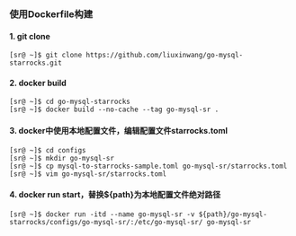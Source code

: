 ### 使用Dockerfile构建

#### 1. git clone
```shell
[sr@ ~]$ git clone https://github.com/liuxinwang/go-mysql-starrocks.git
```
#### 2. docker build
```shell
[sr@ ~]$ cd go-mysql-starrocks
[sr@ ~]$ docker build --no-cache --tag go-mysql-sr .
```
#### 3. docker中使用本地配置文件，编辑配置文件starrocks.toml
```shell
[sr@ ~]$ cd configs
[sr@ ~]$ mkdir go-mysql-sr
[sr@ ~]$ cp mysql-to-starrocks-sample.toml go-mysql-sr/starrocks.toml
[sr@ ~]$ vim go-mysql-sr/starrocks.toml
```
#### 4. docker run start，替换${path}为本地配置文件绝对路径
```shell
[sr@ ~]$ docker run -itd --name go-mysql-sr -v ${path}/go-mysql-starrocks/configs/go-mysql-sr/:/etc/go-mysql-sr/ go-mysql-sr
```